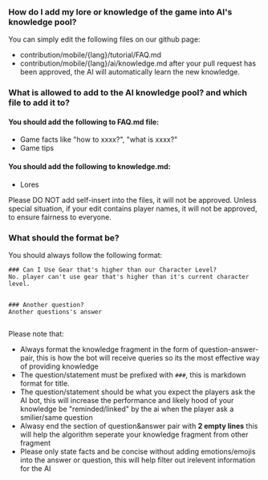 

### How do I add my lore or knowledge of the game into AI's knowledge pool?
You can simply edit the following files on our github page:
- contribution/mobile/{lang}/tutorial/FAQ.md
- contribution/mobile/{lang}/ai/knowledge.md
after your pull request has been approved, the AI will automatically learn the new knowledge.

### What is allowed to add to the AI knowledge pool? and which file to add it to?
#### You should add the following to FAQ.md file:
- Game facts like "how to xxxx?", "what is xxxx?"
- Game tips

#### You should add the following to knowledge.md:
- Lores 

Please DO NOT add self-insert into the files, it will not be approved.
Unless special situation, if your edit contains player names, it will not be approved, to ensure fairness to everyone. 

### What should the format be?
You should always follow the following format:
```
### Can I Use Gear that's higher than our Character Level?
No. player can't use gear that's higher than it's current character level.


### Another question?
Another questions's answer


```
Please note that: 
- Always format the knowledge fragment in the form of question-answer-pair, this is how the bot will receive queries so its the most effective way of providing knowledge
- The question/statement must be prefixed with `###`, this is markdown format for title.
- The question/statement should be what you expect the players ask the AI bot, this will increase the performance and likely hood of your knowledge be "reminded/linked" by the ai when the player ask a smilier/same question
- Alwasy end the section of question&answer pair with **2 empty lines** this will help the algorithm seperate your knowledge fragment from other fragment
- Please only state facts and be concise without adding emotions/emojis into the answer or question, this will help filter out irelevent information for the AI
